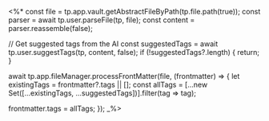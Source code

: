 <%*
const file = tp.app.vault.getAbstractFileByPath(tp.file.path(true));
const parser = await tp.user.parseFile(tp, file);
const content = parser.reassemble(false);

// Get suggested tags from the AI
const suggestedTags = await tp.user.suggestTags(tp, content, false);
if (!suggestedTags?.length) {
  return;
}

await tp.app.fileManager.processFrontMatter(file, (frontmatter) => {
  let existingTags = frontmatter?.tags || [];
  const allTags = [...new Set([...existingTags, ...suggestedTags])].filter(tag => tag);

  frontmatter.tags = allTags;
});
_%>
